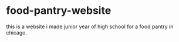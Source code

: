 # food-pantry-website
this is a website i made junior year of high school for a food pantry in chicago.
